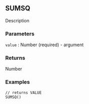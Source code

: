 ## SUMSQ

Description

### Parameters
`value` : Number (required) - argument

### Returns
Number

### Examples
```
// returns VALUE
SUMSQ()
```